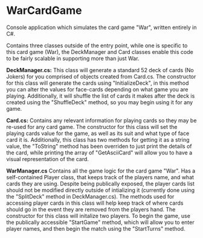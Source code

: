 # WarCardGame
Console application which simulates the card game "War", written entirely in C#.

Contains three classes outside of the entry point, while one is specific to this card game (War), the DeckManager and Card classes enable this code to be fairly scalable in supporting more than just War. 

<b>DeckManager.cs:</b>
This class will generate a standard 52 deck of cards (No Jokers) for you comprised of objects created from Card.cs. 
The constructor for this class will generate the cards using "InitializeDeck", in this method you can alter the values for face-cards depending on what game you are playing.
Additionally, it will shuffle the list of cards it makes after the deck is created using the "ShuffleDeck" method, so you may begin using it for any game.

<b>Card.cs:</b>
Contains any relevant information for playing cards so they may be re-used for any card game. The constructor for this class will set the playing cards value for the game, as well as its suit and what type of face card it is.
Additionally, this class has two methods for getting it as a string value, the "ToString" method has been overriden to just print the details of the card, while printing the array of "GetAsciiCard"
will allow you to have a visual representation of the card.

<b>WarManager.cs</b>
Contains all the game logic for the card game "War". Has a self-contained Player class, that keeps track of the players name, and what cards they are using. Despite being publically exposed, the player cards list should not be modified directly outside of intializing it (currently done using the "SplitDeck" method in DeckManager.cs). The methods used for accessing player cards in this class will help keep track of where cards should go in the event they are removed from the players hand.
The constructor for this class will initalize two players. To begin the game, use the publically accessible "StartGame" method, which will allow you to enter player names, and then begin the match using the "StartTurns" method.





